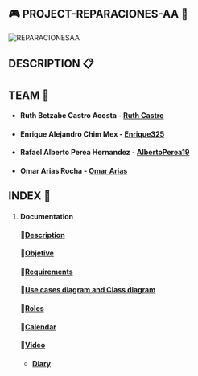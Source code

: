 ## :video_game: PROJECT-REPARACIONES-AA :wrench:

![REPARACIONESAA](https://scontent.fmid2-1.fna.fbcdn.net/v/t1.6435-9/104310703_106618751098537_5538567549555323826_n.jpg?_nc_cat=105&ccb=1-5&_nc_sid=09cbfe&_nc_ohc=-jafejqRrjcAX-X9TXO&tn=DH0IROnrMxV2hWm_&_nc_ht=scontent.fmid2-1.fna&oh=7fc496bc3885c930a0e882c3aa3d46a4&oe=61895C0C)


## DESCRIPTION  :clipboard:




## TEAM  :busts_in_silhouette:

* #### Ruth Betzabe Castro Acosta - [Ruth Castro](https://github.com/Ruthbcastro)
* #### Enrique Alejandro Chim Mex - [Enrique325](https://github.com/Enrique325)
* #### Rafael Alberto Perea Hernandez - [AlbertoPerea19](https://github.com/AlbertoPerea19)
* #### Omar Arias Rocha - [Omar Arias](https://github.com/omararias)


## INDEX  :paperclip:

 1. #### Documentation
    #### :small_orange_diamond:[Description]()
    #### :small_orange_diamond:[Objetive]()
    #### :small_orange_diamond:[Requirements](https://github.com/AlbertoPerea19/Project-ReparacionesAA/blob/main/Documentation/REQUIREMENTS.md)
    #### :small_orange_diamond:[Use cases diagram and Class diagram]()
    #### :small_orange_diamond:[Roles]()
    #### :small_orange_diamond:[Calendar](https://github.com/AlbertoPerea19/Project-ReparacionesAA/blob/main/Documentation/Calendar%20and%20chronogram.md)
    #### :small_orange_diamond:[Video]()
    * ####  [Diary]()
